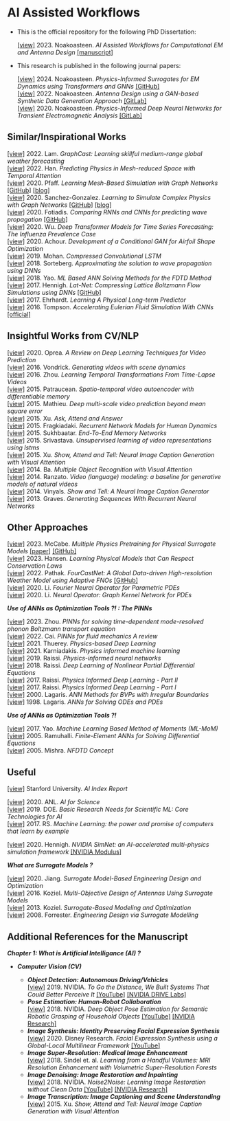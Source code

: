 # AI Assisted Workflows

* This is the official repository for the following PhD Dissertation:
  
  [[view]]() 2023. Noakoasteen. _AI Assisted Workflows for Computational EM and Antenna Design_ [[manuscript]](https://digitalrepository.unm.edu/ece_etds/628/)  

* This research is published in the following journal papers:

  [[view]]() 2024. Noakoasteen. _Physics-Informed Surrogates for EM Dynamics using Transformers and GNNs_ [[GitHub]](https://github.com/oameed/unm_cem_trnsf_gnn_fdtd)  
  [[view]](https://ieeexplore.ieee.org/document/9763831) 2022. Noakoasteen. _Antenna Design using a GAN-based Synthetic Data Generation Approach_ [[GitLab]](https://gitlab.com/oameed/unm_rfant_dloptant)  
  [[view]](https://ieeexplore.ieee.org/document/9158400) 2020. Noakoasteen. _Physics-Informed Deep Neural Networks for Transient Electromagnetic Analysis_ [[GitLab]](https://gitlab.com/oameed/unm_cem_dlfdtd)  



## Similar/Inspirational Works 

[[view]](https://arxiv.org/abs/2212.12794) 2022. Lam. _GraphCast: Learning skillful medium-range global weather forecasting_  
[[view]](https://arxiv.org/abs/2201.09113) 2022. Han. _Predicting Physics in Mesh-reduced Space with Temporal Attention_  
[[view]](https://arxiv.org/abs/2010.03409) 2020. Pfaff. _Learning Mesh-Based Simulation with Graph Networks_ [[GitHub]](https://github.com/deepmind/deepmind-research/tree/master/meshgraphnets) [[blog]](https://sites.google.com/view/meshgraphnets)  
[[view]](https://arxiv.org/abs/2002.09405) 2020. Sanchez-Gonzalez. _Learning to Simulate Complex Physics with Graph Networks_ [[GitHub]](https://github.com/deepmind/deepmind-research/tree/master/learning_to_simulate) [[blog]](https://sites.google.com/view/learning-to-simulate)  
[[view]](https://arxiv.org/abs/2002.08981) 2020. Fotiadis. _Comparing RNNs and CNNs for predicting wave propagation_ [[GitHub]](https://github.com/stathius/wave_propagation)  
[[view]](https://arxiv.org/abs/2001.08317) 2020. Wu. _Deep Transformer Models for Time Series Forecasting: The Influenza Prevalence Case_  
[[view]](https://arc.aiaa.org/doi/10.2514/6.2020-2261) 2020. Achour. _Development of a Conditional GAN for Airfoil Shape Optimization_  
[[view]](https://arxiv.org/abs/1903.00033) 2019. Mohan. _Compressed Convolutional LSTM_  
[[view]](https://arxiv.org/abs/1812.01609) 2018. Sorteberg. _Approximating the solution to wave propagation using DNNs_  
[[view]](https://ieeexplore.ieee.org/document/8608745) 2018. Yao. _ML Based ANN Solving Methods for the FDTD Method_  
[[view]](https://arxiv.org/abs/1705.09036) 2017. Hennigh. _Lat-Net: Compressing Lattice Boltzmann Flow Simulations using DNNs_ [[GitHub]](https://github.com/loliverhennigh/Phy-Net)  
[[view]](https://arxiv.org/abs/1703.00247) 2017. Ehrhardt. _Learning A Physical Long-term Predictor_  
[[view]](https://arxiv.org/abs/1607.03597) 2016. Tompson. _Accelerating Eulerian Fluid Simulation With CNNs_ [[official]](https://cims.nyu.edu/~schlacht/CNNFluids.htm)  

## Insightful Works from CV/NLP

[[view]](https://arxiv.org/abs/2004.05214) 2020. Oprea. _A Review on Deep Learning Techniques for Video Prediction_  
[[view]](https://arxiv.org/abs/1609.02612) 2016. Vondrick. _Generating videos with scene dynamics_  
[[view]](https://arxiv.org/abs/1608.07724) 2016. Zhou. _Learning Temporal Transformations From Time-Lapse Videos_  
[[view]](https://arxiv.org/abs/1511.06309) 2015. Patraucean. _Spatio-temporal video autoencoder with differentiable memory_  
[[view]](https://arxiv.org/abs/1511.05440) 2015. Mathieu. _Deep multi-scale video prediction beyond mean square error_  
[[view]](https://arxiv.org/abs/1511.05234) 2015. Xu. _Ask, Attend and Answer_  
[[view]](https://arxiv.org/abs/1508.00271) 2015. Fragkiadaki. _Recurrent Network Models for Human Dynamics_   
[[view]](https://arxiv.org/abs/1503.08895) 2015. Sukhbaatar. _End-To-End Memory Networks_  
[[view]](https://arxiv.org/abs/1502.04681) 2015. Srivastava. _Unsupervised learning of video representations using lstms_  
[[view]](https://arxiv.org/abs/1502.03044) 2015. Xu. _Show, Attend and Tell: Neural Image Caption Generation with Visual Attention_  
[[view]](https://arxiv.org/abs/1412.7755) 2014. Ba. _Multiple Object Recognition with Visual Attention_  
[[view]](https://arxiv.org/abs/1412.6604) 2014. Ranzato. _Video (language) modeling: a baseline for generative models of natural videos_  
[[view]](https://arxiv.org/abs/1411.4555) 2014. Vinyals. _Show and Tell: A Neural Image Caption Generator_  
[[view]](https://arxiv.org/abs/1308.0850) 2013. Graves. _Generating Sequences With Recurrent Neural Networks_  

## Other Approaches

[[view]](https://polymathic-ai.org/blog/mpp/) 2023. McCabe. _Multiple Physics Pretraining for Physical Surrogate Models_ [[paper]](https://arxiv.org/abs/2310.02994) [[GitHub]](https://github.com/PolymathicAI/multiple_physics_pretraining)  
[[view]](https://arxiv.org/abs/2302.11002) 2023. Hansen. _Learning Physical Models that Can Respect Conservation Laws_  
[[view]](https://arxiv.org/abs/2202.11214) 2022. Pathak. _FourCastNet: A Global Data-driven High-resolution Weather Model using Adaptive FNOs_ [[GitHub]](https://github.com/NVlabs/FourCastNet)  
[[view]](https://arxiv.org/abs/2010.08895) 2020. Li. _Fourier Neural Operator for Parametric PDEs_  
[[view]](https://arxiv.org/abs/2003.03485) 2020. Li. _Neural Operator: Graph Kernel Network for PDEs_  

**_Use of ANNs as Optimization Tools ?! : The PINNs_**

[[view]](https://www.nature.com/articles/s41524-023-01165-7) 2023. Zhou. _PINNs for solving time-dependent mode-resolved phonon Boltzmann transport equation_  
[[view]](https://link.springer.com/article/10.1007/s10409-021-01148-1) 2022. Cai. _PINNs for fluid mechanics A review_  
[[view]](https://arxiv.org/abs/2109.05237) 2021. Thuerey. _Physics-based Deep Learning_  
[[view]](https://www.nature.com/articles/s42254-021-00314-5) 2021. Karniadakis. _Physics informed machine learning_  
[[view]](https://www.sciencedirect.com/science/article/pii/S0021999118307125) 2019. Raissi. _Physics-informed neural networks_  
[[view]](https://www.jmlr.org/papers/volume19/18-046/18-046.pdf?ref=https://githubhelp.com) 2018. Raissi. _Deep Learning of Nonlinear Partial Differential Equations_  
[[view]](https://arxiv.org/abs/1711.10566) 2017. Raissi. _Physics Informed Deep Learning - Part II_   
[[view]](https://arxiv.org/abs/1711.10561) 2017. Raissi. _Physics Informed Deep Learning - Part I_  
[[view]](https://ieeexplore.ieee.org/abstract/document/870037) 2000. Lagaris. _ANN Methods for BVPs with Irregular Boundaries_  
[[view]](https://ieeexplore.ieee.org/abstract/document/712178) 1998. Lagaris. _ANNs for Solving ODEs and PDEs_  

**_Use of ANNs as Optimization Tools ?!_**

[[view]](https://ieeexplore.ieee.org/document/8072529) 2017. Yao. _Machine Learning Based Method of Moments (ML-MoM)_  
[[view]](https://ieeexplore.ieee.org/abstract/document/1528518) 2005. Ramuhalli. _Finite-Element ANNs for Solving Differential Equations_  
[[view]](https://ieeexplore.ieee.org/abstract/document/1402508) 2005. Mishra. _NFDTD Concept_  

## Useful

[[view]](https://aiindex.stanford.edu/) Stanford University. _AI Index Report_  

[[view]](https://www.anl.gov/ai-for-science-report) 2020. ANL. _AI for Science_  
[[view]](https://www.osti.gov/biblio/1478744-workshop-report-basic-research-needs-scientific-machine-learning-core-technologies-artificial-intelligence) 2019. DOE. _Basic Research Needs for Scientific ML: Core Technologies for AI_   
[[view]](https://royalsociety.org/topics-policy/projects/machine-learning/) 2017. RS. _Machine Learning: the power and promise of computers that learn by example_  

[[view]](https://arxiv.org/abs/2012.07938) 2020. Hennigh. _NVIDIA SimNet: an AI-accelerated multi-physics simulation framework_ [[NVIDIA Modulus]](https://developer.nvidia.com/modulus) 
 
**_What are Surrogate Models ?_**  

[[view]](https://link.springer.com/book/10.1007/978-981-15-0731-1) 2020. Jiang. _Surrogate Model-Based Engineering Design and Optimization_  
[[view]](https://www.worldscientific.com/worldscibooks/10.1142/q0043#t=aboutBook) 2016. Koziel. _Multi-Objective Design of Antennas Using Surrogate Models_  
[[view]](https://link.springer.com/book/10.1007/978-1-4614-7551-4) 2013. Koziel. _Surrogate-Based Modeling and Optimization_  
[[view]](https://onlinelibrary.wiley.com/doi/book/10.1002/9780470770801) 2008. Forrester. _Engineering Design via Surrogate Modelling_  

## Additional References for the Manuscript

**_Chapter 1: What is Artificial Intelligance (AI) ?_**

* **_Computer Vision (CV)_**  

  * **_Object Detection: Autonomous Driving/Vehicles_**  
   [[view]](https://blogs.nvidia.com/blog/2019/06/19/drive-labs-distance-to-object-detection/) 2019. NVIDIA. _To Go the Distance, We Built Systems That Could Better Perceive It_  [[YouTube]](https://www.youtube.com/watch?v=ftsUg5VlzIE) [[NVIDIA DRIVE Labs]](https://www.nvidia.com/en-us/self-driving-cars/drive-videos/)  
  * **_Pose Estimation: Human-Robot Collaboration_**  
    [[view]](https://arxiv.org/abs/1809.10790) 2018. NVIDIA. _Deep Object Pose Estimation for Semantic Robotic Grasping of Household Objects_ [[YouTube]](https://www.youtube.com/watch?v=yVGViBqWtBI) [[NVIDIA Research]](https://research.nvidia.com/publication/2018-09_Deep-Object-Pose)  
  * **_Image Synthesis: Identity Preserving Facial Expression Synthesis_**  
    [[view]](https://onlinelibrary.wiley.com/doi/full/10.1111/cgf.13926) 2020. Disney Research. _Facial Expression Synthesis using a Global-Local Multilinear Framework_ [[YouTube]](https://www.youtube.com/watch?v=4Dgby6XlI4s)  
  * **_Image Super-Resolution: Medical Image Enhancement_**  
    [[view]](https://arxiv.org/abs/1802.05518) 2018. Sindel et. al. _Learning from a Handful Volumes: MRI Resolution Enhancement with Volumetric Super-Resolution Forests_  
  * **_Image Denoising: Image Restoration and Inpainting_**  
    [[view]](https://arxiv.org/abs/1803.04189) 2018. NVIDIA. _Noise2Noise: Learning Image Restoration without Clean Data_ [[YouTube]](https://www.youtube.com/watch?v=pp7HdI0-MIo) [[NVIDIA Research]](https://research.nvidia.com/publication/2018-07_Noise2Noise%3A-Learning-Image)   
  * **_Image Transcription: Image Captioning and Scene Understanding_**  
    [[view]](https://arxiv.org/abs/1502.03044) 2015. Xu. _Show, Attend and Tell: Neural Image Caption Generation with Visual Attention_  

